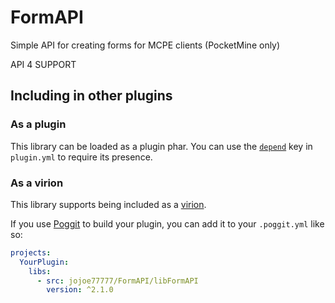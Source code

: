 # FormAPI

Simple API for creating forms for MCPE clients (PocketMine only)

API 4 SUPPORT

## Including in other plugins

### As a plugin
This library can be loaded as a plugin phar. You can use the [`depend`](https://doc.pmmp.io/en/rtfd/developer-reference/plugin-manifest.html#depend) key in `plugin.yml` to require its presence.

### As a virion
This library supports being included as a [virion](https://github.com/poggit/support/blob/master/virion.md).

If you use [Poggit](https://poggit.pmmp.io) to build your plugin, you can add it to your `.poggit.yml` like so:

```yml
projects:
  YourPlugin:
    libs:
      - src: jojoe77777/FormAPI/libFormAPI
        version: ^2.1.0
```
